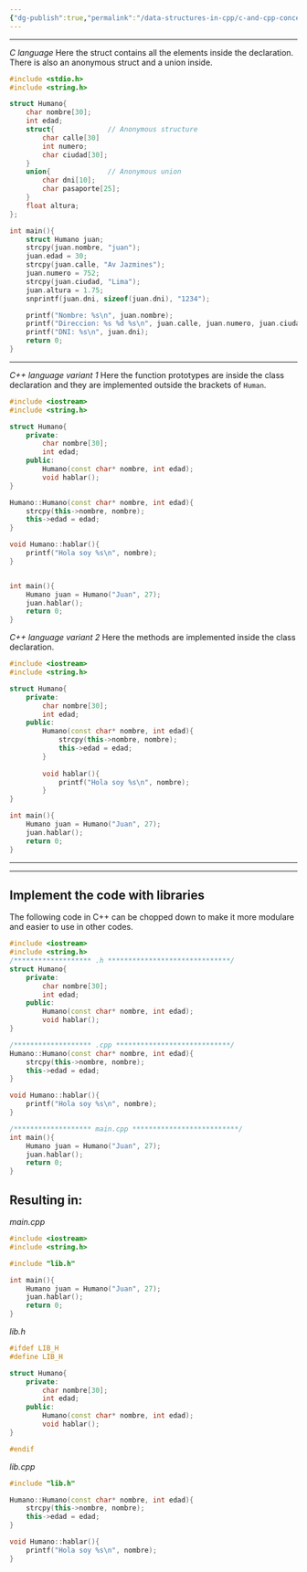 ```yaml
---
{"dg-publish":true,"permalink":"/data-structures-in-cpp/c-and-cpp-concepts/c-class-vs-c-structs/"}
---
```


---

_C language_
Here the struct contains all the elements inside the declaration. There is also an anonymous struct and a union inside.
```C
#include <stdio.h>
#include <string.h>

struct Humano{
	char nombre[30];
	int edad;
	struct{             // Anonymous structure
		char calle[30]
		int numero;
		char ciudad[30];
	}
	union{              // Anonymous union
		char dni[10];
		char pasaporte[25];
	}
	float altura;
};

int main(){
	struct Humano juan;
	strcpy(juan.nombre, "juan");
	juan.edad = 30;
	strcpy(juan.calle, "Av Jazmines");
	juan.numero = 752;
	strcpy(juan.ciudad, "Lima");
	juan.altura = 1.75;
	snprintf(juan.dni, sizeof(juan.dni), "1234");

	printf("Nombre: %s\n", juan.nombre);
	printf("Direccion: %s %d %s\n", juan.calle, juan.numero, juan.ciudad);
	printf("DNI: %s\n", juan.dni);
	return 0;
}
```

---

_C++ language variant 1_
Here the function prototypes are inside the class declaration and they are implemented outside the  brackets of  `Human`.
```C++
#include <iostream>
#include <string.h>

struct Humano{
	private:
		char nombre[30];
		int edad;
	public:
		Humano(const char* nombre, int edad);
		void hablar();
}

Humano::Humano(const char* nombre, int edad){
	strcpy(this->nombre, nombre);
	this->edad = edad;
}

void Humano::hablar(){
	printf("Hola soy %s\n", nombre);
}


int main(){
	Humano juan = Humano("Juan", 27);
	juan.hablar();
	return 0;
}
```

_C++ language variant 2_
Here the methods are implemented inside the class declaration.
```C++
#include <iostream>
#include <string.h>

struct Humano{
	private:
		char nombre[30];
		int edad;
	public:
		Humano(const char* nombre, int edad){
			strcpy(this->nombre, nombre);
			this->edad = edad;
		}
		
		void hablar(){
			printf("Hola soy %s\n", nombre);
		}
}

int main(){
	Humano juan = Humano("Juan", 27);
	juan.hablar();
	return 0;
}
```


---
---
## Implement the code with libraries

The following code in C++ can be chopped down to make it more modulare and easier to use in other codes. 
```C++
#include <iostream>
#include <string.h>
/******************* .h ******************************/
struct Humano{
	private:
		char nombre[30];
		int edad;
	public:
		Humano(const char* nombre, int edad);
		void hablar();
}

/******************* .cpp ****************************/
Humano::Humano(const char* nombre, int edad){
	strcpy(this->nombre, nombre);
	this->edad = edad;
}

void Humano::hablar(){
	printf("Hola soy %s\n", nombre);
}

/******************* main.cpp **************************/
int main(){
	Humano juan = Humano("Juan", 27);
	juan.hablar();
	return 0;
}
```

## Resulting in:

_main.cpp_
```C++
#include <iostream>
#include <string.h>

#include "lib.h"

int main(){
	Humano juan = Humano("Juan", 27);
	juan.hablar();
	return 0;
}
```

_lib.h_
```C++
#ifdef LIB_H
#define LIB_H

struct Humano{
	private:
		char nombre[30];
		int edad;
	public:
		Humano(const char* nombre, int edad);
		void hablar();
}

#endif
```

_lib.cpp_
```C++
#include "lib.h"

Humano::Humano(const char* nombre, int edad){
	strcpy(this->nombre, nombre);
	this->edad = edad;
}

void Humano::hablar(){
	printf("Hola soy %s\n", nombre);
}
```